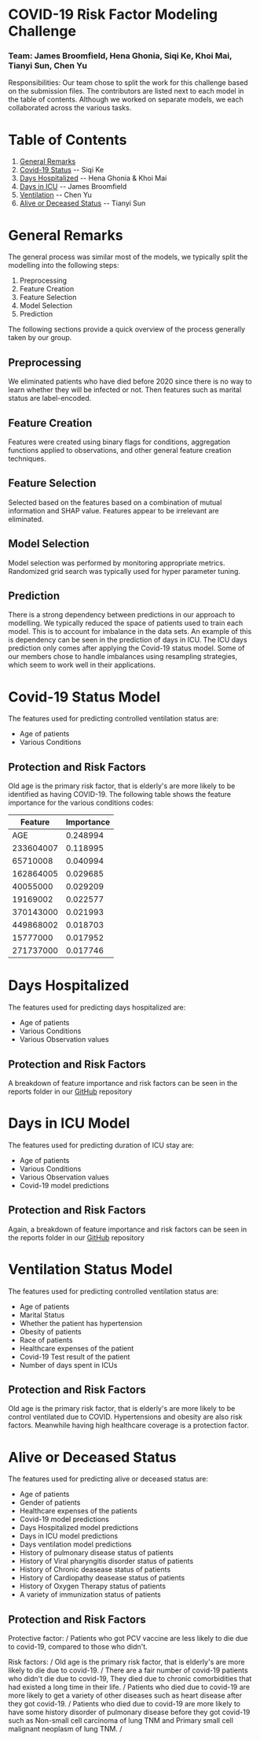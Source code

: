 # COVID-19 Risk Factor Modeling Challenge
### Team: James Broomfield, Hena Ghonia, Siqi Ke, Khoi Mai, Tianyi Sun, Chen Yu

Responsibilities: Our team chose to split the work for this challenge based on the submission files.  The contributors are listed next to each model in the table of contents.  Although we worked on separate models, we each collaborated across the various tasks.

# Table of Contents
1. [General Remarks](#general)
2. [Covid-19 Status](#covid) -- Siqi Ke
3. [Days Hospitalized](#hostpital) -- Hena Ghonia & Khoi Mai
4. [Days in ICU](#icu) --  James Broomfield
5. [Ventilation](#ventilation) -- Chen Yu
6. [Alive or Deceased Status](#aod) -- Tianyi Sun

# General Remarks <a name="general"></a>

The general process was similar most of the models, we typically split the modelling into the following steps:
1. Preprocessing
2. Feature Creation
3. Feature Selection
4. Model Selection
5. Prediction

The following sections provide a quick overview of the process generally taken by our group.

## Preprocessing

We eliminated patients who have died before 2020 since there is no way to learn whether they will be infected or not. Then features such as marital status are label-encoded.

## Feature Creation

Features were created using binary flags for conditions, aggregation functions applied to observations, and other general feature creation techniques.

## Feature Selection

Selected based on the features based on a combination of mutual information and SHAP value. Features appear to be irrelevant are eliminated.

## Model Selection

Model selection was performed by monitoring appropriate metrics.  Randomized grid search was typically used for hyper parameter tuning.

## Prediction

There is a strong dependency between predictions in our approach to modelling.  We typically  reduced the space of patients used to train each model.  This is to account for imbalance in the data sets.  An example of this is dependency can be seen in the prediction of days in ICU.  The ICU days prediction only comes after applying the Covid-19 status model.  Some of our members chose to handle imbalances using resampling strategies, which seem to work well in their applications.

# Covid-19 Status Model <a name="covid"></a>

The features used for predicting controlled ventilation status are:

- Age of patients
- Various Conditions

## Protection and Risk Factors

Old age is the primary risk factor, that is elderly's are more likely to be identified as having COVID-19. The following table shows the feature importance for the various conditions codes:

| Feature | Importance|
|--------|------------|
|AGE     |     0.248994|
|233604007   | 0.118995|
|65710008  |   0.040994|
|162864005  |  0.029685|
|40055000  |   0.029209|
|19169002  |   0.022577|
|370143000|    0.021993|
|449868002  |  0.018703|
|15777000  |   0.017952|
|271737000 |   0.017746|

# Days Hospitalized <a name="hostpital"></a>

The features used for predicting days hospitalized are:

- Age of patients
- Various Conditions
- Various Observation values

## Protection and Risk Factors

A breakdown of feature importance and risk factors can be seen in the reports folder in our <a href="https://github.com/Ecolab-UMN-DS4C-Challenge/precisionFDA"> GitHub</a> repository

# Days in ICU Model <a name="icu"></a>

The features used for predicting duration of ICU stay are:

- Age of patients
- Various Conditions
- Various Observation values
- Covid-19 model predictions

## Protection and Risk Factors

Again, a breakdown of feature importance and risk factors can be seen in the reports folder in our <a href="https://github.com/Ecolab-UMN-DS4C-Challenge/precisionFDA"> GitHub</a> repository

# Ventilation Status Model <a name="ventilation"></a>

The features used for predicting controlled ventilation status are:

- Age of patients
- Marital Status
- Whether the patient has hypertension
- Obesity of patients
- Race of patients
- Healthcare expenses of the patient
- Covid-19 Test result of the patient
- Number of days spent in ICUs

## Protection and Risk Factors

Old age is the primary risk factor, that is elderly's are more likely to be control ventilated due to COVID. Hypertensions and obesity are also risk factors. Meanwhile having high healthcare coverage is a protection factor.

# Alive or Deceased Status <a name="aod"></a>

The features used for predicting alive or deceased status are:

- Age of patients
- Gender of patients
- Healthcare expenses of the patients 
- Covid-19 model predictions
- Days Hospitalized model predictions
- Days in ICU model predictions
- Days ventilation model predictions
- History of pulmonary disease status of patients 
- History of Viral pharyngitis disorder status of patients 
- History of Chronic deasease status of patients
- History of Cardiopathy deasease status of patients 
- History of Oxygen Therapy status of patients 
- A variety of immunization status of patients 

## Protection and Risk Factors

Protective factor: /
Patients who got PCV vaccine are less likely to die due to covid-19, compared to those who didn't. 

Risk factors: /
Old age is the primary risk factor, that is elderly's are more likely to die due to covid-19.  /
There are a fair number of covid-19 patients who didn't die due to covid-19, They died due to chronic comorbidities that had existed a long time in their life. /
Patients who died due to covid-19 are more likely to get a variety of other diseases such as heart disease after they got covid-19. /
Patients who died due to covid-19 are more likely to have some history disorder of pulmonary disease before they got covid-19 such as  Non-small cell carcinoma of lung TNM and Primary small cell malignant neoplasm of lung TNM. /

